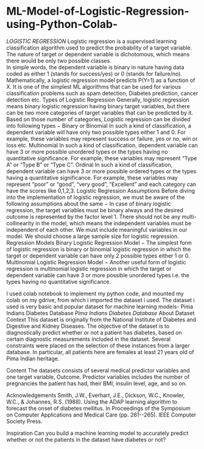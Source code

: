 # ML-Model-of-Logistic-Regression-using-Python-Colab-
*LOGISTIC REGRESSION*
Logistic regression is a supervised learning classification algorithm used to predict the probability of a target variable. 
The nature of target or dependent variable is dichotomous, which means there would be only two possible classes.  
In simple words, the dependent variable is binary in nature having data coded as either 1 (stands for success/yes) or 0 (stands for failure/no).  Mathematically, a logistic regression model predicts P(Y=1) as a function of X. It is one of the simplest ML algorithms that can be used for various classification problems such as spam detection, Diabetes prediction, cancer detection etc.  Types of Logistic Regression Generally, logistic regression means binary logistic regression having binary target variables, but there can be two more categories of target variables that can be predicted by it. Based on those number of categories, Logistic regression can be divided into following types −  Binary or Binomial In such a kind of classification, a dependent variable will have only two possible types either 1 and 0. For example, these variables may represent success or failure, yes or no, win or loss etc.  Multinomial In such a kind of classification, dependent variable can have 3 or more possible unordered types or the types having no quantitative significance. For example, these variables may represent “Type A” or “Type B” or “Type C”.  Ordinal In such a kind of classification, dependent variable can have 3 or more possible ordered types or the types having a quantitative significance. For example, these variables may represent “poor” or “good”, “very good”, “Excellent” and each category can have the scores like 0,1,2,3.  Logistic Regression Assumptions Before diving into the implementation of logistic regression, we must be aware of the following assumptions about the same −  In case of binary logistic regression, the target variables must be binary always and the desired outcome is represented by the factor level 1.  There should not be any multi-collinearity in the model, which means the independent variables must be independent of each other.  We must include meaningful variables in our model.  We should choose a large sample size for logistic regression.  Regression Models Binary Logistic Regression Model − The simplest form of logistic regression is binary or binomial logistic regression in which the target or dependent variable can have only 2 possible types either 1 or 0.  Multinomial Logistic Regression Model − Another useful form of logistic regression is multinomial logistic regression in which the target or dependent variable can have 3 or more possible unordered types i.e. the types having no quantitative significance.

I used colab notebook to implement my python code, and mounted my colab on my gdrive, from which i imported the dataset i used.
The dataset i used is very basic and popular dataset for machine learning models- Pima Indians Diabetes Database
*Pima Indians Diabetes Database*
About Dataset
Context
This dataset is originally from the National Institute of Diabetes and Digestive and Kidney Diseases. The objective of the dataset is to diagnostically predict whether or not a patient has diabetes, based on certain diagnostic measurements included in the dataset. Several constraints were placed on the selection of these instances from a larger database. In particular, all patients here are females at least 21 years old of Pima Indian heritage.

Content
The datasets consists of several medical predictor variables and one target variable, Outcome. Predictor variables includes the number of pregnancies the patient has had, their BMI, insulin level, age, and so on.

Acknowledgements
Smith, J.W., Everhart, J.E., Dickson, W.C., Knowler, W.C., & Johannes, R.S. (1988). Using the ADAP learning algorithm to forecast the onset of diabetes mellitus. In Proceedings of the Symposium on Computer Applications and Medical Care (pp. 261--265). IEEE Computer Society Press.

Inspiration
Can you build a machine learning model to accurately predict whether or not the patients in the dataset have diabetes or not?
